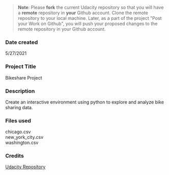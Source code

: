 >**Note**: Please **fork** the current Udacity repository so that you will have a **remote** repository in **your** Github account. Clone the remote repository to your local machine. Later, as a part of the project "Post your Work on Github", you will push your proposed changes to the remote repository in your Github account.

### Date created
5/27/2021

### Project Title
Bikeshare Project

### Description
Create an interactive environment using python to explore and analyze bike sharing data.

### Files used
chicago.csv\
new_york_city.csv\
washington.csv

### Credits
[Udacity Repository](https://github.com/udacity/pdsnd_github.git)
